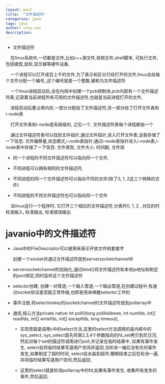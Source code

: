 ```yaml
---
layout: post
title:  "文件描述符"
categories: java
tags: java
author: cosy-sun
description: 
---
```

- 文件描述符


&nbsp;&nbsp;&nbsp;&nbsp;在linux系统中,一切都是文件,比如c++源文件,视频文件,shell脚本, 可执行文件,包括键盘,鼠标,显示器等硬件设备,
    
&nbsp;&nbsp;&nbsp;&nbsp;一个进程可以打开成百上千的文件,为了表示和区分已经打开的文件,linux会给每个文件分配一个编号,,这个编号就是一个整数,被称为文件描述符

&nbsp;&nbsp;&nbsp;&nbsp;一个linux进程启动后,会在内核中创建一个pcb控制块,pcb内部有一个文件描述符表,记录着当前进程所有可用的文件描述符,也就是当前进程打开的文件,

&nbsp;&nbsp;&nbsp;&nbsp;进程启动后要占用内存,一部分分配给了文件描述符,另一部分给了打开文件表和i-node表

&nbsp;&nbsp;&nbsp;&nbsp;打开文件表和i-node是系统级的, 之后一个, 文件描述符表每个进程都由一个

&nbsp;&nbsp;&nbsp;&nbsp;通过文件描述符表可以找到文件指针,通过文件指针,进入打开文件表,该表存储了一下信息: 文件偏移量,状态模式,i-node表指针;通过i-node表指针进入i-node表,i-node表中存储了一下信息: 文件类型, 文件大小, 时间戳, 文件锁

- 同一个进程的不同文件描述符可以指向同一个文件,

- 不同进程可以拥有相同的文件描述符,

- 不同进程的同一个文件描述符可以指向不同的文件(除了0, 1, 2这三个特殊的文件)

- 不同进程的不同文件描述符也可以指向同一个文件

&nbsp;&nbsp;&nbsp;&nbsp;当linux运行一个程序时, 它打开三个相应的文件描述符,分表时0, 1, 2 ,
对应的时标准输入, 标准输出, 标准错误输出

# javanio中的文件描述符

- Java中的FileDescriptor可以被用来表示开放文件和套接字

    创建一个socket并通过文件描述符放到serversocketchannel中
    
- serversocketchannel的初始化,通过bind()将文件描述符和本地ip地址和制定的port绑定,同时监听这个文件描述符

- selector创建, 创建一对管道,一个输入管道,一个输出管道,在创建过程中,有通过socket验证是否能正常传输,也即是用来唤醒selector工作的

- 事件注册,将selectionkey的socketchannel的文件描述符放到pollarray中

- 通信,核心方法private native int poll0(long pollAddreee, int numfds, int[] readfds, int[] writefds, int[] exceptfds, long timeout),

    - 实现思路是调用c中的select方法,这里的select方法调用的是内核中的sys_select, sys_select首先将第2,3,4个参数指向的fd_set拷贝到尼日河,然后对每个set的描述符调用进行poll,并记录在临时结果中, 如果有事件发生, select会将临时结果写道用户空间并返回,当轮询一编后没有任何事件发生,如果制定了超时时间, select会水淼到超市,睡眠结束之后在轮询一遍, 并将临时结果写道用户空间,然后返回,

    - 这里的select就是轮询pollarray中的fd,如果有事件发生, 收集所有发生的事件,然后返回,
